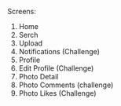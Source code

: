 Screens:
1. Home
2. Serch
3. Upload
4. Notifications (Challenge)
5. Profile
6. Edit Profile (Challenge)
7. Photo Detail
8. Photo Comments (challenge)
9. Photo Likes (Challenge)